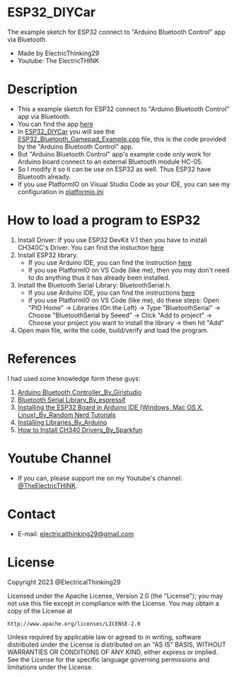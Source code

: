 # ESP32_DIYCar
The example sketch for ESP32 connect to "Arduino Bluetooth Control" app via Bluetooth
- Made by ElectricThinking29
- Youtube: The ElectricTHINK

# Description
+ This a example sketch for ESP32 connect to "Arduino Bluetooth Control" app via Bluetooth.
+ You can find the app [here](https://play.google.com/store/apps/details?id=com.giristudio.hc05.bluetooth.arduino.control)
+ In [ESP32_DIYCar](https://github.com/ElectricalThinking29/ESP32_DIYCar.git) you will see the [ESP32_Bluetooth_Gamepad_Example.cpp](ESP32_Bluetooth_Gamepad_Example.cpp) file, this is the code provided by the "Arduino Bluetooth Control" app.
+ But "Arduino Bluetooth Control" app's example code only work for Arduino board connect to an external Bluetooth module HC-05.
+ So I modify it so it can be use on ESP32 as well. Thus ESP32 have Bluetooth already.
+ If you use PlatformIO on Visual Studio Code as your IDE, you can see my configuration in [platformio.ini](platformio.ini)

# How to load a program to ESP32
1. Install Driver: If you use ESP32 DevKit V.1 then you have to install CH340C's Driver. You can find the instuction [here](https://learn.sparkfun.com/tutorials/how-to-install-ch340-drivers/all)
2. Install ESP32 library.
   + If you use Arduino IDE, you can find the instruction [here](https://randomnerdtutorials.com/installing-the-esp32-board-in-arduino-ide-windows-instructions/)
   + If you use PlatformIO on VS Code (like me), then you may don't need to do anything thus it has already been installed.
3. Install the Bluetooth Serial Library: BluetoothSerial.h.
   + If you use Arduino IDE, you can find the instructions [here](https://docs.arduino.cc/software/ide-v1/tutorials/installing-libraries)
   + If you use PlatformIO on VS Code (like me), do these steps: Open "PIO Home" -> Libraries (On the Left) -> Type "BluetoothSerial" -> Choose "BluetoothSerial by Seeed" -> Click "Add to project" -> Choose your project you want to install the library -> then hit "Add"
4. Open main file, write the code, build/verify and load the program.

# References
I had used some knowledge form these guys:
1. [Arduino Bluetooth Controller_By_Giristudio](https://play.google.com/store/apps/details?id=com.giristudio.hc05.bluetooth.arduino.control)
2. [Bluetooth Serial Library_By_espressif](https://github.com/espressif/arduino-esp32/tree/master/libraries/BluetoothSerial)
3. [Installing the ESP32 Board in Arduino IDE (Windows, Mac OS X, Linux)_By_Random Nerd Tutorials](https://randomnerdtutorials.com/installing-the-esp32-board-in-arduino-ide-windows-instructions/)
4. [Installing Libraries_By_Arduino](https://docs.arduino.cc/software/ide-v1/tutorials/installing-libraries)
5. [How to Install CH340 Drivers_By_Sparkfun](https://learn.sparkfun.com/tutorials/how-to-install-ch340-drivers/all)

# Youtube Channel
+ If you can, please support me on my Youtube's channel: [@TheElectricTHINK](www.youtube.com/@TheElectricTHINK).

# Contact
+ E-mail: electricalthinking29@gmail.com

# License
Copyright 2023 @ElectricalThinking29

Licensed under the Apache License, Version 2.0 (the "License");
you may not use this file except in compliance with the License.
You may obtain a copy of the License at

    http://www.apache.org/licenses/LICENSE-2.0

Unless required by applicable law or agreed to in writing, software
distributed under the License is distributed on an "AS IS" BASIS,
WITHOUT WARRANTIES OR CONDITIONS OF ANY KIND, either express or implied.
See the License for the specific language governing permissions and
limitations under the License.
